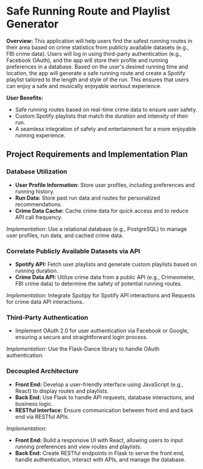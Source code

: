 # Safe Running Route and Playlist Generator

**Overview:**
This application will help users find the safest running routes in their area based on crime statistics from publicly available datasets (e.g., FBI crime data). Users will log in using third-party authentication (e.g., Facebook OAuth), and the app will store their profile and running preferences in a database. Based on the user's desired running time and location, the app will generate a safe running route and create a Spotify playlist tailored to the length and style of the run. This ensures that users can enjoy a safe and musically enjoyable workout experience.

**User Benefits:**
- Safe running routes based on real-time crime data to ensure user safety.
- Custom Spotify playlists that match the duration and intensity of their run.
- A seamless integration of safety and entertainment for a more enjoyable running experience.

## Project Requirements and Implementation Plan

### Database Utilization
- **User Profile Information:** Store user profiles, including preferences and running history.
- **Run Data:** Store past run data and routes for personalized recommendations.
- **Crime Data Cache:** Cache crime data for quick access and to reduce API call frequency.

*Implementation:* Use a relational database (e.g., PostgreSQL) to manage user profiles, run data, and cached crime data.

### Correlate Publicly Available Datasets via API
- **Spotify API:** Fetch user playlists and generate custom playlists based on running duration.
- **Crime Data API:** Utilize crime data from a public API (e.g., Crimeometer, FBI crime data) to determine the safety of potential running routes.

*Implementation:* Integrate Spotipy for Spotify API interactions and Requests for crime data API interactions.

### Third-Party Authentication
- Implement OAuth 2.0 for user authentication via Facebook or Google, ensuring a secure and straightforward login process.

*Implementation:* Use the Flask-Dance library to handle OAuth authentication.

### Decoupled Architecture
- **Front End:** Develop a user-friendly interface using JavaScript (e.g., React) to display routes and playlists.
- **Back End:** Use Flask to handle API requests, database interactions, and business logic.
- **RESTful Interface:** Ensure communication between front end and back end via RESTful APIs.

*Implementation:*
- **Front End:** Build a responsive UI with React, allowing users to input running preferences and view routes and playlists.
- **Back End:** Create RESTful endpoints in Flask to serve the front end, handle authentication, interact with APIs, and manage the database.
